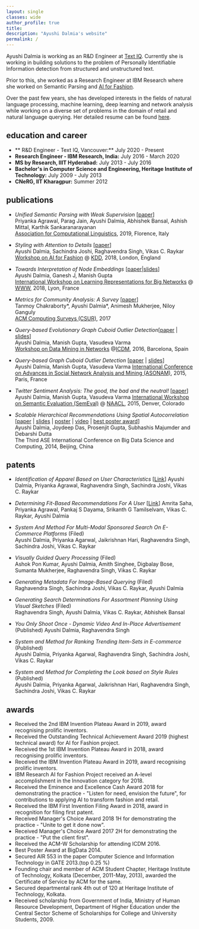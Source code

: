 ```yaml
---
layout: single
classes: wide
author_profile: true
title: 
description: "Ayushi Dalmia's website"
permalink: /
---
```


Ayushi Dalmia is working as an R&D Engineer at [Text IQ](https://www.textiq.com/). Currently she is working in building solutions to the problem of Personally Identifiable Information detection from structured and unstructured text.

Prior to this, she worked as a Research Engineer at IBM Research where she worked on Semantic Parsing and [AI for Fashion](https://cognitivefashion.github.io/). 

Over the past few years, she has developed interests in the fields of natural language processing, machine learning, deep learning and network analysis while working on a diverse set of problems in the domain of retail and natural language querying. Her detailed resume can be found [here](https://drive.google.com/open?id=1Q0PDz9WztQTw3AZ6FTB6RF6ObqxnbzVJ). 

education and career
--------------------

- ** R&D Engineer - Text IQ, Vancouver:** July 2020 - Present
- **Research Engineer - IBM Research, India:**  July 2016 - March 2020
- **MS by Research, IIIT Hyderabad:** July 2013 - July 2016
- **Bachelor's in Computer Science and Engineering, Heritage Institute of Technology:** July 2009 - July 2013
- **CNeRG, IIT Kharagpur:** Summer 2012


publications
------------
* *Unified Semantic Parsing with Weak Supervision*  [[paper](https://www.aclweb.org/anthology/P19-1473/)]    
  Priyanka Agrawal, Parag Jain, Ayushi Dalmia, Abhishek Bansal, Ashish Mittal, Karthik Sankaranarayanan    
  [Association for Computational Linguistics](http://www.acl2019.org/EN/index.xhtml), 2019, Florence, Italy

* *Styling with Attention to Details*  [[paper](https://arxiv.org/abs/1807.01182)]    
  Ayushi Dalmia, Sachindra Joshi, Raghavendra Singh, Vikas C. Raykar    
  [Workshop on AI for Fashion](https://kddfashion2018.mybluemix.net/) @ [KDD](http://www.kdd.org/kdd2018/), 2018, London, England

* *Towards Interpretation of Node Embeddings* [[paper](https://drive.google.com/open?id=1i8H17d6sRQBjaeqqQJTdqo7o_bgoaOEI)|[slides](https://drive.google.com/open?id=1MdCd7iQUck5bphd6N035mRFJAr_Y0xtc)]   
  Ayushi Dalmia, Ganesh J, Manish Gupta    
  [International Workshop on Learning Representations for Big Networks](https://aminer.org/bignet_www2018) @ [WWW](https://www2018.thewebconf.org/), 2018, Lyon, France

* *Metrics for Community Analysis: A Survey* [[paper](https://drive.google.com/open?id=1OWRtWmQHAkUi96GHnzFlCcvcJy5LmfR-)]    
  Tanmoy Chakraborty*, Ayushi Dalmia*, Animesh Mukherjee, Niloy Ganguly    
  [ACM Computing Surveys (CSUR)](https://csur.acm.org/), 2017

* *Query-based Evolutionary Graph Cuboid Outlier Detection*[[paper](https://drive.google.com/open?id=1hKX3Zxx_Zs0ndgNomlVXFNYoLz5-tPkA) | [slides](https://drive.google.com/open?id=1hKX3Zxx_Zs0ndgNomlVXFNYoLz5-tPkA)]        
  Ayushi Dalmia, Manish Gupta, Vasudeva Varma    
  [Workshop on Data Mining in Networks](https://damnet.reading.ac.uk/) @[ICDM](https://icdm2016.eurecat.cat/), 2016, Barcelona, Spain

* *Query-based Graph Cuboid Outlier Detection* [[paper](https://drive.google.com/open?id=12Nj9ccjIfNn6M3s_23WjGp9vX3NNhRuI) | [slides](https://drive.google.com/open?id=1fo7q4O3Xu-8Wn-b63X0S1hjR3APYC1qU)]    
  Ayushi Dalmia, Manish Gupta, Vasudeva Varma
  [International Conference on Advances in Social Network Analysis and Mining (ASONAM)](https://asonam.cpsc.ucalgary.ca/2015/), 2015, Paris, France    

* *Twitter Sentiment Analysis: The good, the bad and the neutral!* [[paper](https://drive.google.com/open?id=1NxybMB7kBhhrbXkf7fmTEk-ayRDwydHW)]    
  Ayushi Dalmia, Manish Gupta, Vasudeva Varma
  [International Workshop on Semantic Evaluation (SemEval)](http://alt.qcri.org/semeval2015/) @ [NAACL](http://naacl.org/naacl-hlt-2015/), 2015, Denver, Colorado    

* *Scalable Hierarchical Recommendations Using Spatial Autocorrelation* [[paper](https://drive.google.com/open?id=1iDYykGre7aiTGC9hTtuCPllbbuI8Qq64) | [slides](https://drive.google.com/open?id=1yJszhFFeweXHhmgvlBeq_8d4sfPzjFgZ) | [poster](https://drive.google.com/open?id=19205x_BlYlsOZaAqqJ0NSVhKLEHz9Gcr) | [video](https://www.youtube.com/watch?v=8oPKR0xzdWc) | [best poster award](https://drive.google.com/open?id=12bGR13aASzU5DZEpFKcv8b5jLy_2MfjD)]    
  Ayushi Dalmia, Joydeep Das, Prosenjit Gupta, Subhashis Majumder and Debarshi Dutta    
  The Third ASE International Conference on Big Data Science and Computing, 2014, Beijing, China


patents
-------

* *Identification of Apparel Based on User Characteristics* [[Link](https://patents.google.com/patent/US20190139120A1/)]
Ayushi Dalmia, Priyanka Agrawal, Raghavendra Singh, Sachindra Joshi, Vikas C. Raykar

* *Determining Fit-Based Recommendations For A User* [[Link](https://patents.google.com/patent/US20190197058A1/en)]
Amrita Saha, Priyanka Agrawal, Pankaj S Dayama, Srikanth G Tamilselvam, Vikas C. Raykar, Ayushi Dalmia

* *System And Method For Multi-Modal Sponsored Search On E-Commerce Platforms* (Filed)    
Ayushi Dalmia, Priyanka Agarwal, Jaikrishnan Hari, Raghavendra Singh, Sachindra Joshi, Vikas C. Raykar

* *Visually Guided Query Processing* (Filed)    
Ashok Pon Kumar, Ayushi Dalmia, Amith Singhee, Digbalay Bose, Sumanta Mukherjee, Raghavendra Singh, Vikas C. Raykar

* *Generating Metadata For Image-Based Querying* (Filed)    
Raghavendra Singh, Sachindra Joshi, Vikas C. Raykar, Ayushi Dalmia 

* *Generating Search Determinations For Assortment Planning Using Visual Sketches* (Filed)    
Raghavendra Singh, Ayushi Dalmia, Vikas C. Raykar, Abhishek Bansal

* *You Only Shoot Once - Dynamic Video And In-Place Advertisement* (Published)
Ayushi Dalmia, Raghavendra Singh 

* *System and Method for Ranking Trending Item-Sets in E-commerce* (Published)    
Ayushi Dalmia, Priyanka Agarwal, Raghavendra Singh, Sachindra Joshi, Vikas C. Raykar

* *System and Method for Completing the Look based on Style Rules* (Published)    
Ayushi Dalmia, Priyanka Agarwal, Jaikrishnan Hari, Raghavendra Singh, Sachindra Joshi, Vikas C. Raykar



awards
------

* Received the 2nd IBM Invention Plateau Award in 2019, award recognising prolific inventors. 
* Received the Outstanding Technical Achievement Award 2019 (highest technical award) for AI for Fashion project.
* Received the 1st IBM Invention Plateau Award in 2018, award recognising prolific inventors.
* Received the IBM Invention Plateau Award in 2019, award recognising prolific inventors.
* IBM Research AI for Fashion Project received an A-level accomplishment in the Innovation category for 2018.
* Received the Eminence and Excellence Cash Award 2018 for demonstrating the practice - "Listen for need, envision the future", for contributions to applying AI to transform fashion and retail.
* Received the IBM First Invention Filing Award in 2018, award in recognition for filing first patent.
* Received  Manager's Choice Award 2018 1H for demonstrating the practice - "Unite to get it done now".
* Received  Manager's Choice Award 2017 2H for demonstrating the practice - "Put the client first".
* Received the ACM-W Scholarship for attending ICDM 2016.
* Best Poster Award at BigData 2014.
* Secured AIR 553 in the paper Computer Science and Information Technology in GATE 2013.(top 0.25 \%)
* Founding chair and member of ACM Student Chapter, Heritage Institute of Technology, Kolkata (December, 2011-May, 2013), awarded the Certificate of Service by ACM for the same.
* Secured departmental rank 4th out of 120 at Heritage Institute of Technology, Kolkata.
* Received scholarship from Government of India, Ministry of Human Resource Development, Department of Higher Education under the Central Sector Scheme of Scholarships for College and University Students, 2009.
